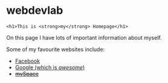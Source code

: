 # webdevlab
<!DOCTYPE html>
<html lang="en">
  <head>
    <title>Title Goes Here</title>
  </head>
  <body>
    <!--OUR VIEWABLE ELEMENTS GO HERE-->

    <h1>This is <strong>my</strong> Homepage</h1>
<p>On this page I have lots of important information about myself.</p>
<p>Some of my favourite websites include:</p>
<ul>
  <li><a href="https://www.facebook.com">Facebook</a></li>
  <li><a href="https://www.google.com">Google (which is <em>awesome</em>)</a></li>
  <li><a href="https://www.myspace.com"><s>mySpace</s></a></li>
</ul>

  </body>
</html>
